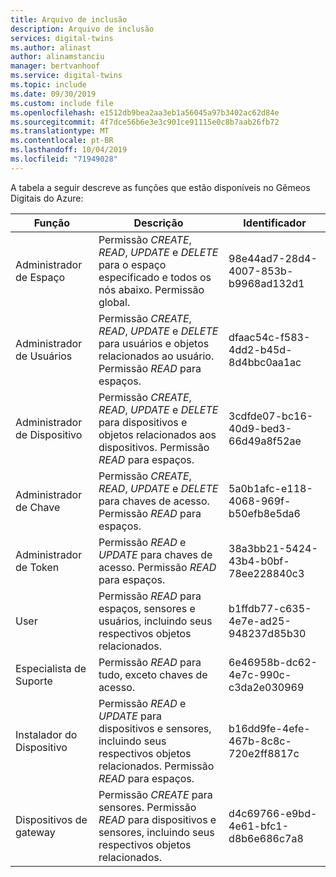 ```yaml
---
title: Arquivo de inclusão
description: Arquivo de inclusão
services: digital-twins
ms.author: alinast
author: alinamstanciu
manager: bertvanhoof
ms.service: digital-twins
ms.topic: include
ms.date: 09/30/2019
ms.custom: include file
ms.openlocfilehash: e1512db9bea2aa3eb1a56045a97b3402ac62d84e
ms.sourcegitcommit: 4f7dce56b6e3e3c901ce91115e0c8b7aab26fb72
ms.translationtype: MT
ms.contentlocale: pt-BR
ms.lasthandoff: 10/04/2019
ms.locfileid: "71949028"
---
```

A tabela a seguir descreve as funções que estão disponíveis no Gêmeos Digitais do Azure:

| **Função** | **Descrição** | **Identificador** |
| --- | --- | --- |
| Administrador de Espaço | Permissão *CREATE*, *READ*, *UPDATE* e *DELETE* para o espaço especificado e todos os nós abaixo. Permissão global. | 98e44ad7-28d4-4007-853b-b9968ad132d1 |
| Administrador de Usuários| Permissão *CREATE*, *READ*, *UPDATE* e *DELETE* para usuários e objetos relacionados ao usuário. Permissão *READ* para espaços. | dfaac54c-f583-4dd2-b45d-8d4bbc0aa1ac |
| Administrador de Dispositivo | Permissão *CREATE*, *READ*, *UPDATE* e *DELETE* para dispositivos e objetos relacionados aos dispositivos. Permissão *READ* para espaços. | 3cdfde07-bc16-40d9-bed3-66d49a8f52ae |
| Administrador de Chave | Permissão *CREATE*, *READ*, *UPDATE* e *DELETE* para chaves de acesso. Permissão *READ* para espaços. | 5a0b1afc-e118-4068-969f-b50efb8e5da6 |
| Administrador de Token |  Permissão *READ* e *UPDATE* para chaves de acesso. Permissão *READ* para espaços. | 38a3bb21-5424-43b4-b0bf-78ee228840c3 |
| User |  Permissão *READ* para espaços, sensores e usuários, incluindo seus respectivos objetos relacionados. | b1ffdb77-c635-4e7e-ad25-948237d85b30 |
| Especialista de Suporte |  Permissão *READ* para tudo, exceto chaves de acesso. | 6e46958b-dc62-4e7c-990c-c3da2e030969 |
| Instalador do Dispositivo | Permissão *READ* e *UPDATE* para dispositivos e sensores, incluindo seus respectivos objetos relacionados. Permissão *READ* para espaços. | b16dd9fe-4efe-467b-8c8c-720e2ff8817c |
| Dispositivos de gateway | Permissão *CREATE* para sensores. Permissão *READ* para dispositivos e sensores, incluindo seus respectivos objetos relacionados. | d4c69766-e9bd-4e61-bfc1-d8b6e686c7a8 |